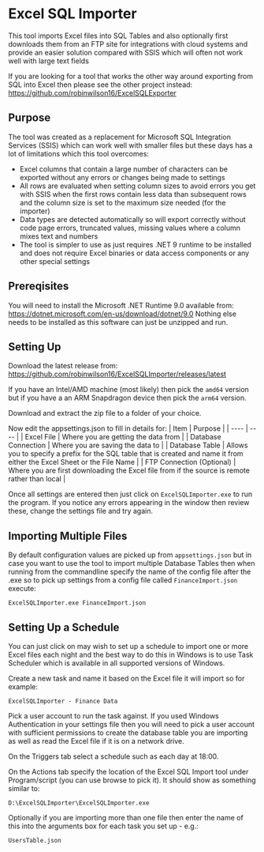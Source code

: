 # Excel SQL Importer

This tool imports Excel files into SQL Tables and also optionally first downloads them from an FTP site for integrations with cloud systems and provide an easier solution compared with SSIS which will often not work well with large text fields

If you are looking for a tool that works the other way around exporting from SQL into Excel then please see the other project instead:
https://github.com/robinwilson16/ExcelSQLExporter

## Purpose

The tool was created as a replacement for Microsoft SQL Integration Services (SSIS) which can work well with smaller files but these days has a lot of limitations which this tool overcomes:
- Excel columns that contain a large number of characters can be exported without any errors or changes being made to settings
- All rows are evaluated when setting column sizes to avoid errors you get with SSIS when the first rows contain less data than subsequent rows and the column size is set to the maximum size needed (for the importer)
- Data types are detected automatically so will export correctly without code page errors, truncated values, missing values where a column mixes text and numbers
- The tool is simpler to use as just requires .NET 9 runtime to be installed and does not require Excel binaries or data access components or any other special settings

## Prereqisites

You will need to install the Microsoft .NET Runtime 9.0 available from: https://dotnet.microsoft.com/en-us/download/dotnet/9.0
Nothing else needs to be installed as this software can just be unzipped and run.

## Setting Up

Download the latest release from: https://github.com/robinwilson16/ExcelSQLImporter/releases/latest

If you have an Intel/AMD machine (most likely) then pick the `amd64` version but if you have a an ARM Snapdragon device then pick the `arm64` version.

Download and extract the zip file to a folder of your choice.

Now edit the appsettings.json to fill in details for:
| Item | Purpose |
| ---- | ---- |
| Excel File | Where you are getting the data from |
| Database Connection | Where you are saving the data to |
| Database Table | Allows you to specify a prefix for the SQL table that is created and name it from either the Excel Sheet or the File Name |
| FTP Connection (Optional) | Where you are first downloading the Excel file from if the source is remote rather than local |

Once all settings are entered then just click on `ExcelSQLImporter.exe` to run the program.
If you notice any errors appearing in the window then review these, change the settings file and try again.

## Importing Multiple Files

By default configuration values are picked up from `appsettings.json` but in case you want to use the tool to import multiple Database Tables then when running from the commandline specify the name of the config file after the .exe so to pick up settings from a config file called `FinanceImport.json` execute:

```
ExcelSQLImporter.exe FinanceImport.json
```

## Setting Up a Schedule

You can just click on may wish to set up a schedule to import one or more Excel files each night and the best way to do this in Windows is to use Task Scheduler which is available in all supported versions of Windows.

Create a new task and name it based on the Excel file it will import so for example:
```
ExcelSQLImporter - Finance Data
```

Pick a user account to run the task against. If you used Windows Authentication in your settings file then you will need to pick a user account with sufficient permissions to create the database table you are importing as well as read the Excel file if it is on a network drive.

On the Triggers tab select a schedule such as each day at 18:00.

On the Actions tab specify the location of the Excel SQL Import tool under Program/script (you can use browse to pick it). It should show as something similar to:
```
D:\ExcelSQLImporter\ExcelSQLImporter.exe
```

Optionally if you are importing more than one file then enter the name of this into the arguments box for each task you set up - e.g.:
```
UsersTable.json
```
